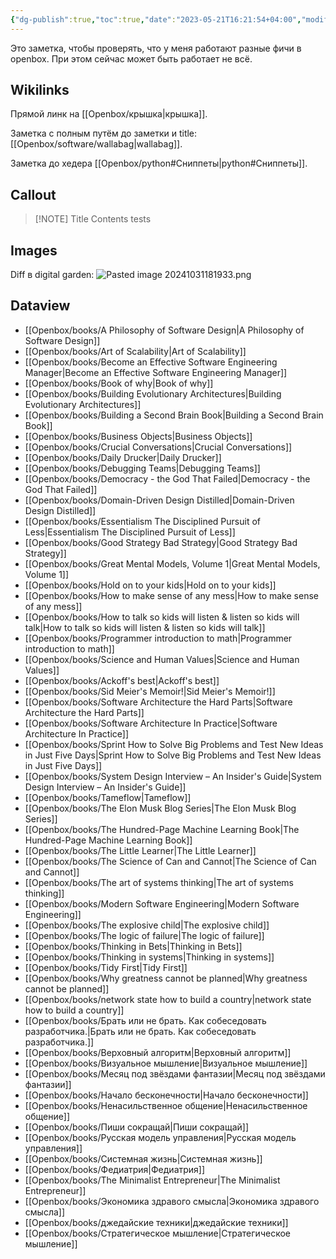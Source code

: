 ```yaml
---
{"dg-publish":true,"toc":true,"date":"2023-05-21T16:21:54+04:00","modified_at":"2024-11-01T12:41:35+03:00","permalink":"/mine/showcase/","dgPassFrontmatter":true}
---
```



Это заметка, чтобы проверять, что у меня работают разные фичи в openbox. При этом сейчас может быть работает не всё.

## Wikilinks

Прямой линк на [[Openbox/крышка|крышка]].

Заметка с полным путём до заметки и title: [[Openbox/software/wallabag|wallabag]].

Заметка до хедера [[Openbox/python#Сниппеты|python#Сниппеты]].

## Callout


> [!NOTE] Title
> Contents tests

## Images

Diff в digital garden:
![Pasted image 20241031181933.png](/openbox/assets/img/Pasted%20image%2020241031181933.png)

## Dataview

- [[Openbox/books/A Philosophy of Software Design|A Philosophy of Software Design]]
- [[Openbox/books/Art of Scalability|Art of Scalability]]
- [[Openbox/books/Become an Effective Software Engineering Manager|Become an Effective Software Engineering Manager]]
- [[Openbox/books/Book of why|Book of why]]
- [[Openbox/books/Building Evolutionary Architectures|Building Evolutionary Architectures]]
- [[Openbox/books/Building a Second Brain Book|Building a Second Brain Book]]
- [[Openbox/books/Business Objects|Business Objects]]
- [[Openbox/books/Crucial Conversations|Crucial Conversations]]
- [[Openbox/books/Daily Drucker|Daily Drucker]]
- [[Openbox/books/Debugging Teams|Debugging Teams]]
- [[Openbox/books/Democracy - the God That Failed|Democracy - the God That Failed]]
- [[Openbox/books/Domain-Driven Design Distilled|Domain-Driven Design Distilled]]
- [[Openbox/books/Essentialism The Disciplined Pursuit of Less|Essentialism The Disciplined Pursuit of Less]]
- [[Openbox/books/Good Strategy Bad Strategy|Good Strategy Bad Strategy]]
- [[Openbox/books/Great Mental Models, Volume 1|Great Mental Models, Volume 1]]
- [[Openbox/books/Hold on to your kids|Hold on to your kids]]
- [[Openbox/books/How to make sense of any mess|How to make sense of any mess]]
- [[Openbox/books/How to talk so kids will listen & listen so kids will talk|How to talk so kids will listen & listen so kids will talk]]
- [[Openbox/books/Programmer introduction to math|Programmer introduction to math]]
- [[Openbox/books/Science and Human Values|Science and Human Values]]
- [[Openbox/books/Ackoff's best|Ackoff's best]]
- [[Openbox/books/Sid Meier's Memoir!|Sid Meier's Memoir!]]
- [[Openbox/books/Software Architecture  the Hard Parts|Software Architecture  the Hard Parts]]
- [[Openbox/books/Software Architecture In Practice|Software Architecture In Practice]]
- [[Openbox/books/Sprint How to Solve Big Problems and Test New Ideas in Just Five Days|Sprint How to Solve Big Problems and Test New Ideas in Just Five Days]]
- [[Openbox/books/System Design Interview – An Insider's Guide|System Design Interview – An Insider's Guide]]
- [[Openbox/books/Tameflow|Tameflow]]
- [[Openbox/books/The Elon Musk Blog Series|The Elon Musk Blog Series]]
- [[Openbox/books/The Hundred-Page Machine Learning Book|The Hundred-Page Machine Learning Book]]
- [[Openbox/books/The Little Learner|The Little Learner]]
- [[Openbox/books/The Science of Can and Cannot|The Science of Can and Cannot]]
- [[Openbox/books/The art of systems thinking|The art of systems thinking]]
- [[Openbox/books/Modern Software Engineering|Modern Software Engineering]]
- [[Openbox/books/The explosive child|The explosive child]]
- [[Openbox/books/The logic of failure|The logic of failure]]
- [[Openbox/books/Thinking in Bets|Thinking in Bets]]
- [[Openbox/books/Thinking in systems|Thinking in systems]]
- [[Openbox/books/Tidy First|Tidy First]]
- [[Openbox/books/Why greatness cannot be planned|Why greatness cannot be planned]]
- [[Openbox/books/network state how to build a country|network state how to build a country]]
- [[Openbox/books/Брать или не брать. Как собеседовать разработчика.|Брать или не брать. Как собеседовать разработчика.]]
- [[Openbox/books/Верховный алгоритм|Верховный алгоритм]]
- [[Openbox/books/Визуальное мышление|Визуальное мышление]]
- [[Openbox/books/Месяц под звёздами фантазии|Месяц под звёздами фантазии]]
- [[Openbox/books/Начало бесконечности|Начало бесконечности]]
- [[Openbox/books/Ненасильственное общение|Ненасильственное общение]]
- [[Openbox/books/Пиши сокращай|Пиши сокращай]]
- [[Openbox/books/Русская модель управления|Русская модель управления]]
- [[Openbox/books/Системная жизнь|Системная жизнь]]
- [[Openbox/books/Федиатрия|Федиатрия]]
- [[Openbox/books/The Minimalist Entrepreneur|The Minimalist Entrepreneur]]
- [[Openbox/books/Экономика здравого смысла|Экономика здравого смысла]]
- [[Openbox/books/джедайские техники|джедайские техники]]
- [[Openbox/books/Стратегическое мышление|Стратегическое мышление]]

